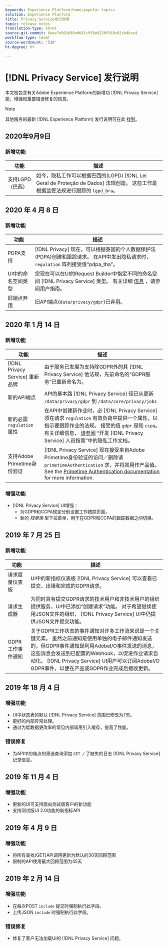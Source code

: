 ```yaml
---
keywords: Experience Platform;home;popular topics
solution: Experience Platform
title: Privacy Service发行说明
topic: release notes
translation-type: tm+mt
source-git-commit: 6eee7e903d36ed641c9f8e6120f549c02cb4bce4
workflow-type: tm+mt
source-wordcount: '538'
ht-degree: 6%

---
```



# [!DNL Privacy Service] 发行说明

本文档包含有关Adobe Experience Platform的新增功 [!DNL Privacy Service]能、增强和重要错误修复的信息。

>[!NOTE]
>
>其他服务的最新 [!DNL Experience Platform] 发行说明可在此 [找到](../release-notes/latest/latest.md)。

## 2020年9月9日

### 新增功能

| 功能 | 描述 |
| --- | --- |
| 支持LGPD（巴西） | 如今，隐私工作可以根据巴西的(LGPD) [!DNL Lei Geral de Proteção de Dados] 法规创造。 这些工作是根据监管法规进行跟踪的 `lgpd_bra`。 |

## 2020 年 4 月 8 日

### 新增功能

| 功能 | 描述 |
| --- | --- |
| PDPA支持 | [!DNL Privacy] 现在，可以根据泰国的个人数据保护法(PDPA)创建和跟踪请求。 在API中发出隐私请求时， `regulation` 阵列接受值“pdpa_tha”。 |
| UI中的命名空间类型 | 您现在可以在UI的Request Builder中指定不同的命名空间 [!DNL Privacy Service] 类型。 有关详细 [信息](ui/user-guide.md) ，请参阅用户指南。 |
| 旧端点弃用 | 旧API端点(`data/privacy/gdpr`)已弃用。 |

## 2020 年 1 月 14 日

### 新增功能

| 功能 | 描述 |
| --- | --- |
| [!DNL Privacy Service] 重新品牌 | 由于服务已发展为支持除GDPR外的其 [!DNL Privacy Service] 他法规，先前命名的“GDPR服务”已重新命名为。 |
| 新的API端点 | API的基本路 [!DNL Privacy Service] 径已从更新 `/data/privacy/gdpr` 到 `/data/core/privacy/jobs` |
| 新的必需 `regulation` 属性 | 在API中创建新作业时，必 [!DNL Privacy Service] 须在请求 `regulation` 有效负荷中提供一个属性，以指示要跟踪作业的法规。 接受的值 `gdpr` 是和 `ccpa`。 有关详细信息， [请参阅](api/privacy-jobs.md) “开发 [!DNL Privacy Service] 人员指南”中的隐私工作文档。 |
| 支持Adobe Primetime身份验证 | [!DNL Privacy Service] 现在接受来自Adobe Primetime身份验证的访问／删除请 `primetimeAuthentication` 求，并将其用作产品值。 See the [Primetime Authentication documentation](http://tve.helpdocsonline.com/how-to-make-a-privacy-request) for more information. |

### 增强功能

* [!DNL Privacy Service] UI增强：
   * 为GDPR和CCPA规定分别设置工作跟踪页面。
   * 新的 _规章类_ 型下拉菜单，用于在GDPR和CCPA的跟踪数据之间切换。

## 2019 年 7 月 25 日

### 新增功能

| 功能 | 描述 |
| --- | --- |
| 请求度量仪表板 | UI中的新指标仪表板 [!DNL Privacy Service] 可以查看已提交、出错和完成的GDPR请求。 |
| 请求生成器 | 为同时具有提交GDPR请求的技术用户和非技术用户的组织提供服务，UI中已添加“创建请求”功能。 对于希望继续使用JSON文件的组织， [!DNL Privacy Service] UI中仍提供JSON文件提交功能。 |
| GDPR工作事件通知 | 关于GDPR工作状态的事件通知对许多工作流来说是一个关键元素。 虽然之前通知是使用单独的电子邮件通知发送的，但GDPR事件通知是利用AdobeI/O事件发送的消息，这些消息会发送到已配置的Webhook，以促进作业请求自动化。 [!DNL Privacy Service] UI用户可以订阅AdobeI/O GDPR事件，以便在产品或GDPR作业完成后接收更新。 |

## 2019 年 18 月 4 日

### 增强功能

* UI中状态表的默认 [!DNL Privacy Service] 范围已修改为7天。
* 更好的内部异常处理。
* 通过为低数据更改率的常见内部调用引入缓存，提高了性能。

### 错误修复

* 为API中的端点的筛选查询添加 `GET /` 了缺失的日志 [!DNL Privacy Service] 记录信息。

## 2019 年 11 月 4 日

### 增强功能

* 更新的UI可支持面向测试版客户的新功能
* 支持测试版UI 2.0功能的新指标API

## 2019 年 4 月 9 日

### 增强功能

* 将所有查找(GET)API调用更新为默认的30天回顾范围
* 限制的API使用最大回顾范围为45天

## 2019 年 2 月 14 日

### 增强功能

* 在每次POST `include` 提交时强制执行此字段。
* 上传JSON `include` 时强制执行此字段。

### 错误修复

* 修复了客户无法加载UI的 [!DNL Privacy Service] 问题。